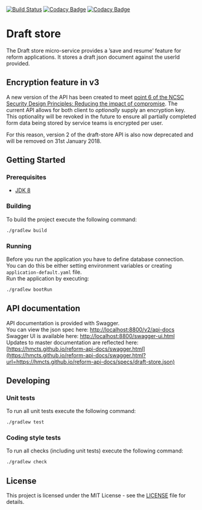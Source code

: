 [![Build Status](https://travis-ci.org/hmcts/draft-store.svg?branch=master)](https://travis-ci.org/hmcts/draft-store)
[![Codacy Badge](https://api.codacy.com/project/badge/Grade/35eb37f39906421387cfd120c35a538d)](https://www.codacy.com/app/HMCTS/draft-store)
[![Codacy Badge](https://api.codacy.com/project/badge/Coverage/35eb37f39906421387cfd120c35a538d)](https://www.codacy.com/app/HMCTS/draft-store)

# Draft store
The Draft store micro-service provides a ’save and resume’ feature for reform applications. 
It stores a draft json document against the userId provided.

## Encryption feature in v3
A new version of the API has been created to meet [point 6 of the NCSC Security Design Principles: Reducing the impact 
of compromise](https://www.ncsc.gov.uk/guidance/design-principles-reducing-impact-compromise). 
The current API allows for both client to _optionally_ supply an encryption key. This optionality will be revoked in the 
future to ensure all partially completed form data being stored by service teams is encrypted per user.

For this reason, version 2 of the draft-store API is also now deprecated and will be removed on 31st January 2018. 
 
## Getting Started

### Prerequisites
- [JDK 8](https://java.com)

### Building
To build the project execute the following command:
```bash
./gradlew build
```

### Running
Before you run the application you have to define database connection.  
You can do this be either setting environment variables or creating `application-default.yaml` file.  
Run the application by executing:
```bash
./gradlew bootRun
```

## API documentation
API documentation is provided with Swagger.  
You can view the json spec here: [http://localhost:8800/v2/api-docs](http://localhost:8800/v2/api-docs)  
Swagger UI is available here: [http://localhost:8800/swagger-ui.html](http://localhost:8800/swagger-ui.html)  
Updates to master documentation are reflected here: [https://hmcts.github.io/reform-api-docs/swagger.html](https://hmcts.github.io/reform-api-docs/swagger.html?url=https://hmcts.github.io/reform-api-docs/specs/draft-store.json)

## Developing

### Unit tests
To run all unit tests execute the following command:
```bash
./gradlew test
```

### Coding style tests
To run all checks (including unit tests) execute the following command:
```bash
./gradlew check
```

## License
This project is licensed under the MIT License - see the [LICENSE](LICENSE.md) file for details.
